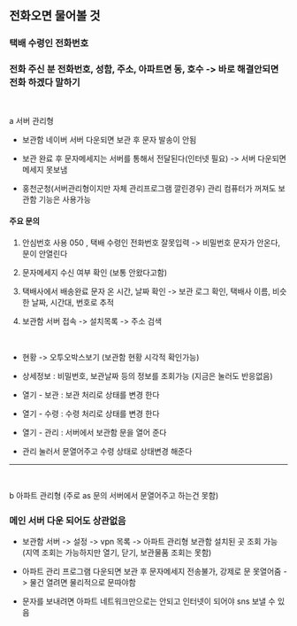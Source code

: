 ## 전화오면 물어볼 것

### 택배 수령인 전화번호

### 전화 주신 분 전화번호, 성함, 주소, 아파트면 동, 호수 -> 바로 해결안되면 전화 하겠다 말하기

<br>

a 서버 관리형

- 보관함 네이버 서버 다운되면 보관 후 문자 발송이 안됨

- 보관 완료 후 문자메세지는 서버를 통해서 전달된다(인터넷 필요) -> 서버 다운되면 메세지 못보냄

- 홍천군청(서버관리형이지만 자체 관리프로그램 깔린경우)
관리 컴퓨터가 꺼져도 보관함 기능은 사용가능

#### 주요 문의 

1. 안심번호 사용 050 , 택배 수령인 전화번호 잘못입력 -> 비밀번호 문자가 안온다, 문이 안열린다 

2. 문자메세지 수신 여부 확인 (보통 안왔다고함)

3. 택배사에서 배송완료 문자 온 시간, 날짜 확인 -> 보관 로그 확인, 택배사 이름, 비슷한 날짜, 시간대, 번호로 추적 

4. 보관함 서버 접속 -> 설치목록 -> 주소 검색
<br>

- 현황 -> 오투오박스보기 (보관함 현황 시각적 확인가능)

- 상세정보      :  비밀번호, 보관날짜 등의 정보를 조회가능 (지금은 눌러도 반응없음)

- 열기 - 보관  :  보관 처리로 상태를 변경 한다
- 열기 - 수령  :  수령 처리로 상태를 변경 한다	
- 열기 - 관리  :  서버에서 보관함 문을 열어 준다

- 관리 눌러서 문열어주고 수령 상태로 상태변경 해준다

---

<br>

b 아파트 관리형 (주로 as 문의 서버에서 문열어주고 하는건 못함)

### 메인 서버 다운 되어도 상관없음

- 보관함 서버 -> 설정 -> vpn 목록 -> 아파트 관리형 보관함 설치된 곳 조회 가능
(지역 조회는 가능하지만 열기, 닫기, 보관물품 조회는 못함)

- 아파트 관리 프로그램 다운되면 보관 후 문자메세지 전송불가, 강제로 문 못열어줌 -> 물건 열려면 물리적으로 문따야함

- 문자를 보내려면 아파트 네트워크만으로는 안되고 인터넷이 되어야 sns 보낼 수 있음









